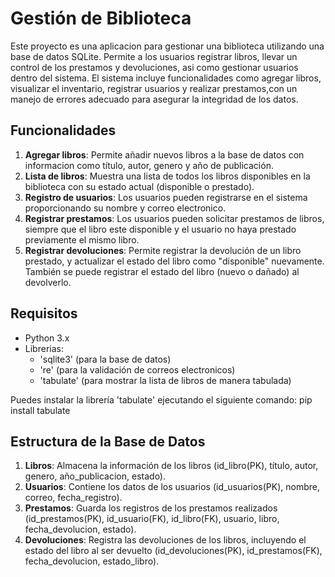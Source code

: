 # Gestión de Biblioteca

Este proyecto es una aplicacion para gestionar una biblioteca utilizando una base de datos SQLite. Permite a los usuarios registrar libros, llevar un control de los prestamos y devoluciones,
asi como gestionar usuarios dentro del sistema. El sistema incluye funcionalidades como agregar libros, visualizar el inventario, registrar usuarios y realizar prestamos,con un manejo de 
errores adecuado para asegurar la integridad de los datos.

## Funcionalidades

1. **Agregar libros**: Permite añadir nuevos libros a la base de datos con informacion como título, autor, genero y año de publicación.
2. **Lista de libros**: Muestra una lista de todos los libros disponibles en la biblioteca con su estado actual (disponible o prestado).
3. **Registro de usuarios**: Los usuarios pueden registrarse en el sistema proporcionando su nombre y correo electronico.
4. **Registrar prestamos**: Los usuarios pueden solicitar prestamos de libros, siempre que el libro este disponible y el usuario no haya prestado previamente el mismo libro.
5. **Registrar devoluciones**: Permite registrar la devolución de un libro prestado, y actualizar el estado del libro como "disponible" nuevamente. También se puede registrar el estado del
libro (nuevo o dañado) al devolverlo.

## Requisitos

- Python 3.x
- Librerias:
  - 'sqlite3' (para la base de datos)
  - 're' (para la validación de correos electronicos)
  - 'tabulate' (para mostrar la lista de libros de manera tabulada)

Puedes instalar la librería 'tabulate' ejecutando el siguiente comando:
pip install tabulate

## Estructura de la Base de Datos

1. **Libros**: Almacena la información de los libros (id_libro(PK), título, autor, genero, año_publicacion, estado).
2. **Usuarios**: Contiene los datos de los usuarios (id_usuarios(PK), nombre, correo, fecha_registro).
3. **Prestamos**: Guarda los registros de los prestamos realizados (id_prestamos(PK), id_usuario(FK), id_libro(FK), usuario, libro, fecha_devolucion, estado).
4. **Devoluciones**: Registra las devoluciones de los libros, incluyendo el estado del libro al ser devuelto (id_devoluciones(PK), id_prestamos(FK), fecha_devolucion, estado_libro).

